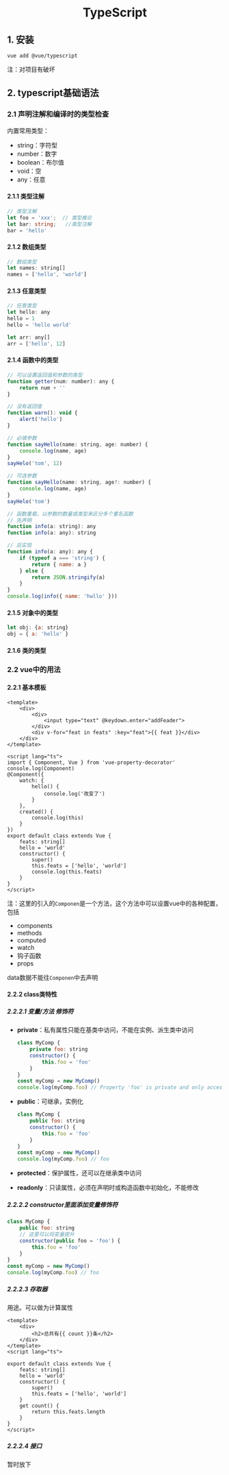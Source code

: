 <center><h1>TypeScript</h1></center>

## 1. 安装

```shell
vue add @vue/typescript
```

注：对项目有破坏

## 2. typescript基础语法

### 2.1 声明注解和编译时的类型检查

内置常用类型：

- string：字符型
- number：数字
- boolean：布尔值
- void：空
- any：任意

#### 2.1.1 类型注解

```ts
// 类型注解
let foo = 'xxx';  // 类型推论
let bar: string;   //类型注解
bar = 'hello'
```

#### 2.1.2 数组类型

```js
// 数组类型
let names: string[]
names = ['hello', 'world']
```

#### 2.1.3 任意类型

```js
// 任意类型
let hello: any
hello = 1
hello = 'hello world'

let arr: any[]
arr = ['hello', 12]
```

#### 2.1.4 函数中的类型

```js
// 可以设置返回值和参数的类型
function getter(num: number): any {
    return num + ''
}

// 没有返回值
function warn(): void {
    alert('hello')
}

// 必填参数
function sayHello(name: string, age: number) {
    console.log(name, age)
}
sayHelo('tom', 12)

// 可选参数
function sayHello(name: string, age?: number) {
    console.log(name, age)
}
sayHelo('tom')

// 函数重载，以参数的数量或类型来区分多个重名函数
// 先声明
function info(a: string): any
function info(a: any): string

// 后实现
function info(a: any): any {
    if (typeof a === 'string') {
        return { name: a }
    } else {
        return JSON.stringify(a)
    }
}
console.log(info({ name: 'hwllo' }))

```

#### 2.1.5 对象中的类型

```js
let obj: {a: string}
obj = { a: 'hello' }
```

#### 2.1.6 类的类型



### 2.2 vue中的用法

#### 2.2.1 基本模板

```vue
<template>
    <div>
        <div>
            <input type="text" @keydown.enter="addFeader">
        </div>
        <div v-for="feat in feats" :key="feat">{{ feat }}</div>
    </div>
</template>

<script lang="ts">
import { Component, Vue } from 'vue-property-decorator'
console.log(Component)
@Component({
    watch: {
        hello() {
            console.log('改变了')
        }
    },
    created() {
        console.log(this)
    }
})
export default class extends Vue {
    feats: string[]
    hello = 'world'
    constructor() {
        super()
        this.feats = ['hello', 'world']
        console.log(this.feats)
    }
}
</script>
```

注：这里的引入的`Componen`是一个方法，这个方法中可以设置vue中的各种配置，包括

- components
- methods
- computed
- watch
- 钩子函数
- props

data数据不能往`Componen`中去声明

#### 2.2.2 class类特性

##### 2.2.2.1 变量/方法 修饰符

- **private**：私有属性只能在基类中访问，不能在实例、派生类中访问

  ```js
  class MyComp {
      private foo: string
      constructor() {
          this.foo = 'foo'
      }
  }
  const myComp = new MyComp()
  console.log(myComp.foo) // Property 'foo' is private and only accessible within class 'MyComp'
  ```

- **public**：可继承，实例化

  ```js
  class MyComp {
      public foo: string
      constructor() {
          this.foo = 'foo'
      }
  }
  const myComp = new MyComp()
  console.log(myComp.foo) // foo
  ```

- **protected**：保护属性，还可以在继承类中访问

- **readonly**：只读属性，必须在声明时或构造函数中初始化，不能修改

##### 2.2.2.2 constructor里面添加变量修饰符

```js
class MyComp {
    public foo: string
    // 这里可以将变量提升
    constructor(public foo = 'foo') {
        this.foo = 'foo'
    }
}
const myComp = new MyComp()
console.log(myComp.foo) // foo
```

##### 2.2.2.3 存取器

用途。可以做为计算属性

```vue
<template>
    <div>
        <h2>总共有{{ count }}条</h2>
    </div>
</template>
<script lang="ts">
	
export default class extends Vue {
    feats: string[]
    hello = 'world'
    constructor() {
        super()
        this.feats = ['hello', 'world']
    }
    get count() {
        return this.feats.length
    }
}
</script>
```

##### 2.2.2.4 接口

暂时放下

```js
```



